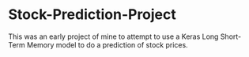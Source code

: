 # Stock-Prediction-Project
This was an early project of mine to attempt to use a Keras Long Short-Term Memory model to do a prediction of stock prices.
